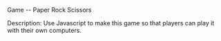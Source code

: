 Game -- Paper Rock Scissors

Description:
Use Javascript to make this game so that players can play it with their own computers. 